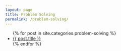 ```yaml
---
layout: page
title: Problem Solving
permalink: /problem-solving/
---
```

<ul>
  {% for post in site.categories.problem-solving %}
    <li>
      <a href="{{ post.url }}">{{ post.title }}</a>
    </li>
  {% endfor %}
</ul>